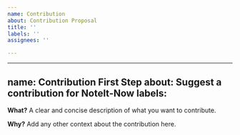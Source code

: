 ```yaml
---
name: Contribution
about: Contribution Proposal
title: ''
labels: ''
assignees: ''

---
```


---
name: Contribution First Step
about: Suggest a contribution for NoteIt-Now
labels: 
---

**What?**
A clear and concise description of what you want to contribute.

**Why?**
Add any other context about the contribution here.
